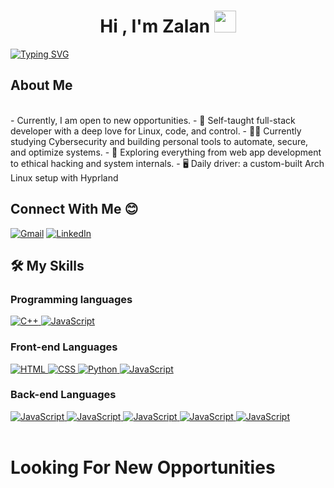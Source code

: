 
<h1 align="center">Hi , I'm Zalan <img src="https://media.giphy.com/media/hvRJCLFzcasrR4ia7z/giphy.gif" width="35"></h1>

[![Typing SVG](https://readme-typing-svg.demolab.com?font=Fira+Code&size=30&pause=1000&color=887DF7&background=000000C3&vCenter=true&width=435&lines=Full-Stack+Developer)](https://git.io/typing-svg)


## About Me
<br>
- Currently, I am open to new opportunities.
- 🔧 Self-taught full-stack developer with a deep love for Linux, code, and control.
- 👨‍💻 Currently studying Cybersecurity and building personal tools to automate, secure, and optimize systems.
- 🧠 Exploring everything from web app development to ethical hacking and system internals.
- 🖥️ Daily driver: a custom-built Arch Linux setup with Hyprland


## Connect With Me :blush:
<a href="mudassirnazird22@gmail.com"><img img src="https://img.shields.io/badge/gmail-%23EA4335.svg?style=plastic&logo=gmail&logoColor=white" alt="Gmail"/></a>
	<a href="https://www.linkedin.com/in/rana-mudassir-nazir-03541114a/"><img src="https://img.shields.io/badge/linkedin-%230A66C2.svg?style=plastic&logo=linkedin&logoColor=white" alt="LinkedIn"/></a>
<br>

## 🛠️ My Skills

###  Programming languages

<a href="https://www.w3schools.com/cpp/" target="_blank"> 
    <img alt="C++" src="https://img.shields.io/badge/C++%20-%2300599C.svg?style=plastic&logo=c%2B%2B&logoColor=white">
  </a> 

<a href="https://developer.mozilla.org/en-US/docs/Web/JavaScript" target="_blank"> 
     <img alt="JavaScript" src="https://img.shields.io/badge/JavaScript%20-%23F7DF1E.svg?style=plastic&logo=javascript&logoColor=black">
   </a>
<br>

### Front-end Languages 

  <a href="https://www.w3.org/html/" target="_blank"> 
   <img alt="HTML" src="https://img.shields.io/badge/HTML5%20-%23E34F26.svg?style=plastic&logo=html5&logoColor=white">
  </a>   
  
  <a href="https://www.w3schools.com/css/" target="_blank">
    <img alt="CSS" src="https://img.shields.io/badge/CSS%20-%231572B6.svg?style=plastic&logo=css3&logoColor=white">
  </a> 
  
  <a href="https://www.python.org" target="_blank">
    <img alt="Python" src="https://img.shields.io/badge/react-%2361DAFB.svg?style=plastic&logo=React&logoColor=black">
  </a>
  
  <a href="https://developer.mozilla.org/en-US/docs/Web/JavaScript" target="_blank"> 
     <img alt="JavaScript" src="https://img.shields.io/badge/JavaScript%20-%23F7DF1E.svg?style=plastic&logo=javascript&logoColor=black">
   </a>
<br>

### Back-end Languages

<a href="https://www.w3schools.com/nodejs/default.asp" target="_blank"> 
     <img alt="JavaScript" src="https://img.shields.io/badge/Node-js-blue">
   </a>

<a href="https://www.w3schools.com/mongodb/index.php" target="_blank"> 
     <img alt="JavaScript" src="https://img.shields.io/badge/Mongo-DB-green">
   </a>

<a href="https://www.w3schools.com/sql/default.asp" target="_blank"> 
     <img alt="JavaScript" src="https://img.shields.io/badge/SQL-Query-inactive">
   </a>

<a href="https://www.w3schools.com/sql/default.asp" target="_blank"> 
     <img alt="JavaScript" src="https://img.shields.io/badge/Ruby-active">
   </a>

<a href="https://www.w3schools.com/sql/default.asp" target="_blank"> 
     <img alt="JavaScript" src="https://img.shields.io/badge/Rails-blue">
   </a>

<br>
<!-- ### Hi there 👋 
#### Github Stats ⚡
  
 <!-- <a href="https://github.com/anuraghazra/github-readme-stats">
  <img alt="Mudassir's Github Stats" src="https://github-readme-stats.vercel.app/api?username=DrDee3a12&count_private=true&show_icons=true&theme=ambient-gradient&hide_border=true&border_radius=4.8" height="192px"/>
  </a>
  <a href="https://github.com/anuraghazra/github-readme-stats">
  <img alt="Zalan's Top Languages" src="https://github-readme-stats.vercel.app/api/top-langs/?username=DrDee3a12&langs_count=8&layout=compact&theme=ambient-gradient&hide_border=true&border_radius=4.8" height="192px"/>
  </a>-->
 
  <br>


# Looking For New Opportunities 
